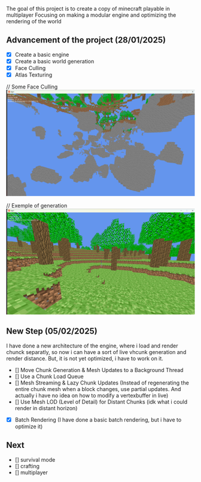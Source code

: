 The goal of this project is to create a copy of minecraft playable in multiplayer
Focusing on making a modular engine and optimizing the rendering of the world

## Advancement of the project (28/01/2025)

- [x] Create a basic engine
- [x] Create a basic world generation
- [x] Face Culling
- [x] Atlas Texturing

// Some Face Culling
![Some Face Culling](pictures/faceCulling.png)

// Exemple of generation
![A Generation Exemple](pictures/GenerationAndCave.png)

## New Step (05/02/2025)

I have done a new architecture of the engine, where i load and render chunck separatly, so now i can have a sort of live vhcunk generation and render distance.
But, it is not yet optimized, i have to work on it.

- [] Move Chunk Generation & Mesh Updates to a Background Thread
- [] Use a Chunk Load Queue
- [] Mesh Streaming & Lazy Chunk Updates (Instead of regenerating the entire chunk mesh when a block changes, use partial updates. And actually i have no idea on how to modify a vertexbuffer in live)
- [] Use Mesh LOD (Level of Detail) for Distant Chunks (idk what i could render in distant horizon)
- [x] Batch Rendering (I have done a basic batch rendering, but i have to optimize it)

## Next

- [] survival mode
- [] crafting
- [] multiplayer